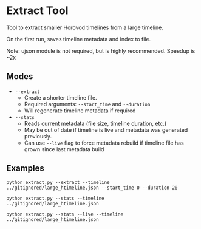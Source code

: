 # Extract Tool

Tool to extract smaller Horovod timelines from a large timeline. 

On the first run, saves timeline metadata and index to file.

Note: ujson module is not required, but is highly recommended. Speedup is ~2x

## Modes

* `--extract`
    * Create a shorter timeline file. 
    * Required arguments: `--start_time` and `--duration `
    * Will regenerate timeline metadata if required
* `--stats` 
    * Reads current metadata (file size, timeline duration, etc.)
    * May be out of date if timeline is live and metadata was generated previously.
    * Can use `--live` flag to force metadata rebuild if timeline file has grown since last metadata build


## Examples
`python extract.py --extract --timeline ../gitignored/large_htimeline.json --start_time 0 --duration 20`

`python extract.py --stats --timeline ../gitignored/large_htimeline.json`

`python extract.py --stats --live --timeline ../gitignored/large_htimeline.json`

